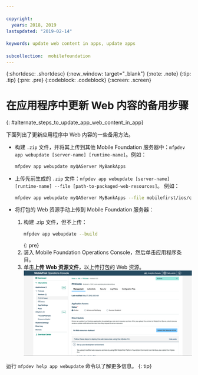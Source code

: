 ```yaml
---

copyright:
  years: 2018, 2019
lastupdated: "2019-02-14"

keywords: update web content in apps, update apps

subcollection:  mobilefoundation
---
```


{:shortdesc: .shortdesc}
{:new_window: target="_blank"}
{:note: .note}
{:tip: .tip}
{:pre: .pre}
{:codeblock: .codeblock}
{:screen: .screen}

# 在应用程序中更新 Web 内容的备用步骤
{: #alternate_steps_to_update_app_web_content_in_app}

下面列出了更新应用程序中 Web 内容的一些备用方法。

* 构建 `.zip` 文件，并将其上传到其他 Mobile Foundation 服务器中：`mfpdev app webupdate [server-name] [runtime-name]`。例如：
  ```bash
  mfpdev app webupdate myQAServer MyBankApps
  ```

* 上传先前生成的 `.zip` 文件：`mfpdev app webupdate [server-name] [runtime-name] --file [path-to-packaged-web-resources]`。
例如：
  ```bash
  mfpdev app webupdate myQAServer MyBankApps --file mobilefirst/ios/com.mfp.myBankApp-1.0.1.zip
  ```

* 将打包的 Web 资源手动上传到 Mobile Foundation 服务器：
  1. 构建 .zip 文件，但不上传：
      ```bash
      mfpdev app webupdate --build
      ```
      {: pre}
  2. 装入 Mobile Foundation Operations Console，然后单击应用程序条目。
  3. 单击**上传 Web 资源文件**，以上传打包的 Web 资源。    
      ![通过控制台上传 Direct Update .zip 文件](images/upload-direct-update-package.png)

运行 `mfpdev help app webupdate` 命令以了解更多信息。
{: tip}
